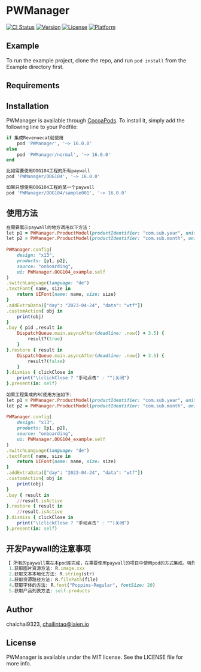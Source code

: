 # PWManager

[![CI Status](https://img.shields.io/travis/chaichai9323/PWManager.svg?style=flat)](https://travis-ci.org/chaichai9323/PWManager)
[![Version](https://img.shields.io/cocoapods/v/PWManager.svg?style=flat)](https://cocoapods.org/pods/PWManager)
[![License](https://img.shields.io/cocoapods/l/PWManager.svg?style=flat)](https://cocoapods.org/pods/PWManager)
[![Platform](https://img.shields.io/cocoapods/p/PWManager.svg?style=flat)](https://cocoapods.org/pods/PWManager)

## Example

To run the example project, clone the repo, and run `pod install` from the Example directory first.

## Requirements

## Installation

PWManager is available through [CocoaPods](https://cocoapods.org). To install
it, simply add the following line to your Podfile:

```ruby
if 集成Revenuecat就使用
    pod 'PWManager', '~> 16.0.0'
else
    pod 'PWManager/normal', '~> 16.0.0'
end

比如需要使用OOG104工程的所有paywall
pod 'PWManager/OOG104', '~> 16.0.0'

如果只想使用OOG104工程的某一个paywall
pod 'PWManager/OOG104/sample001', '~> 16.0.0'


```
## 使用方法
```ruby
在需要展示paywall的地方调用以下方法：
let p1 = PWManager.ProductModel(productIdentifier: "com.sub.year", unit: .year, price: 35.99, freeTrialDays: 7,priceSymbol: "$")
let p2 = PWManager.ProductModel(productIdentifier: "com.sub.month", unit: .month, price: 9.99, freeTrialDays: 7,priceSymbol: "$")
        
PWManager.config(
    design: "x13",
    products: [p1, p2],
    source: "onboarding",
    ui: PWManager.OOG104_example.self
)
.switchLanguage(language: "de")
.textFont{ name, size in
    return UIFont(name: name, size: size)
}
.addExtraData(["day": "2023-04-24", "data": "wtf"])
.customAction{ obj in
    print(obj)
}
.buy { pid ,result in
    DispatchQueue.main.asyncAfter(deadline: .now() + 3.5) {
        result?(true)
    }
}.restore { result in
    DispatchQueue.main.asyncAfter(deadline: .now() + 3.5) {
        result?(false)
    }
}.dismiss { clickClose in
    print("\(clickClose ? "手动点击" : "")关闭")
}.present(in: self)
        
如果工程集成的RC使用方法如下:
let p1 = PWManager.ProductModel(productIdentifier: "com.sub.year", unit: .year, price: 35.99, freeTrialDays: 7,priceSymbol: "$")
let p2 = PWManager.ProductModel(productIdentifier: "com.sub.month", unit: .month, price: 9.99, freeTrialDays: 7,priceSymbol: "$")
        
PWManager.config(
    design: "x13",
    products: [p1, p2],
    source: "onboarding",
    ui: PWManager.OOG104_example.self
)
.switchLanguage(language: "de")
.textFont{ name, size in
    return UIFont(name: name, size: size)
}
.addExtraData(["day": "2023-04-24", "data": "wtf"])
.customAction{ obj in
    print(obj)
}
.buy { result in
    //result.isActive
}.restore { result in
    //result.isActive
}.dismiss { clickClose in
    print("\(clickClose ? "手动点击" : "")关闭")
}.present(in: self)
```

## 开发Paywall的注意事项
```ruby
【 所有的paywall需在本pod库完成，在需要使用paywall的项目中使用pod的方式集成。强烈推荐在本pod库中完成paywall的开发！！！ 】
 1.获取图片资源方法: R.image.xxx
 2.获取文本本地化方法: R.string(str)
 3.获取资源路径方法: R.filePath(file)
 4.获取字体的方法: R.font("Poppins-Regular", fontSize: 20)
 5.获取产品列表方法: self.products
```
## Author

chaichai9323, chailintao@laien.io

## License

PWManager is available under the MIT license. See the LICENSE file for more info.
